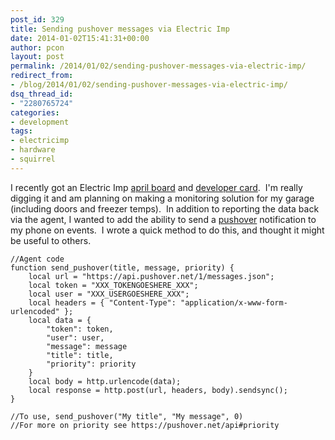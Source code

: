 ```yaml
---
post_id: 329
title: Sending pushover messages via Electric Imp
date: 2014-01-02T15:41:31+00:00
author: pcon
layout: post
permalink: /2014/01/02/sending-pushover-messages-via-electric-imp/
redirect_from:
- /blog/2014/01/02/sending-pushover-messages-via-electric-imp/
dsq_thread_id:
- "2280765724"
categories:
- development
tags:
- electricimp
- hardware
- squirrel
---
```

I recently got an Electric Imp [april board](https://www.sparkfun.com/products/11400) and [developer card](https://www.sparkfun.com/products/11395).  I'm really digging it and am planning on making a monitoring solution for my garage (including doors and freezer temps).  In addition to reporting the data back via the agent, I wanted to add the ability to send a [pushover](https://pushover.net/) notification to my phone on events.  I wrote a quick method to do this, and thought it might be useful to others.

```
//Agent code
function send_pushover(title, message, priority) {
    local url = "https://api.pushover.net/1/messages.json";
    local token = "XXX_TOKENGOESHERE_XXX";
    local user = "XXX_USERGOESHERE_XXX";
    local headers = { "Content-Type": "application/x-www-form-urlencoded" };
    local data = {
        "token": token,
        "user": user,
        "message": message
        "title": title,
        "priority": priority
    }
    local body = http.urlencode(data);
    local response = http.post(url, headers, body).sendsync();
}

//To use, send_pushover("My title", "My message", 0)
//For more on priority see https://pushover.net/api#priority
```